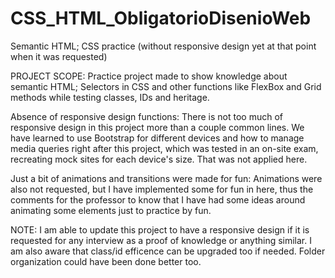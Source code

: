 # CSS_HTML_ObligatorioDisenioWeb
Semantic HTML; CSS practice (without responsive design yet at that point when it was requested)

PROJECT SCOPE:
Practice project made to show knowledge about semantic HTML; Selectors in CSS and other functions like FlexBox and Grid methods while testing classes, IDs and heritage.

Absence of responsive design functions:
There is not too much of responsive design in this project more than a couple common lines. We have learned to use Bootstrap for different devices and how to manage media queries right after this project, which was tested in an on-site exam, recreating mock sites for each device's size. That was not applied here.

Just a bit of animations and transitions were made for fun:
Animations were also not requested, but I have implemented some for fun in here, thus the comments for the professor to know that I have had some ideas around animating some elements just to practice by fun.


NOTE: I am able to update this project to have a responsive design if it is requested for any interview as a proof of knowledge or anything similar. 
I am also aware that class/id efficence can be upgraded too if needed. Folder organization could have been done better too.
